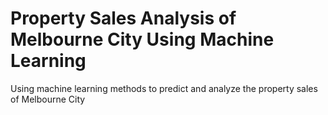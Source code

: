 # Property Sales Analysis of Melbourne City Using Machine Learning
 Using machine learning methods to predict and analyze the property sales of Melbourne City
